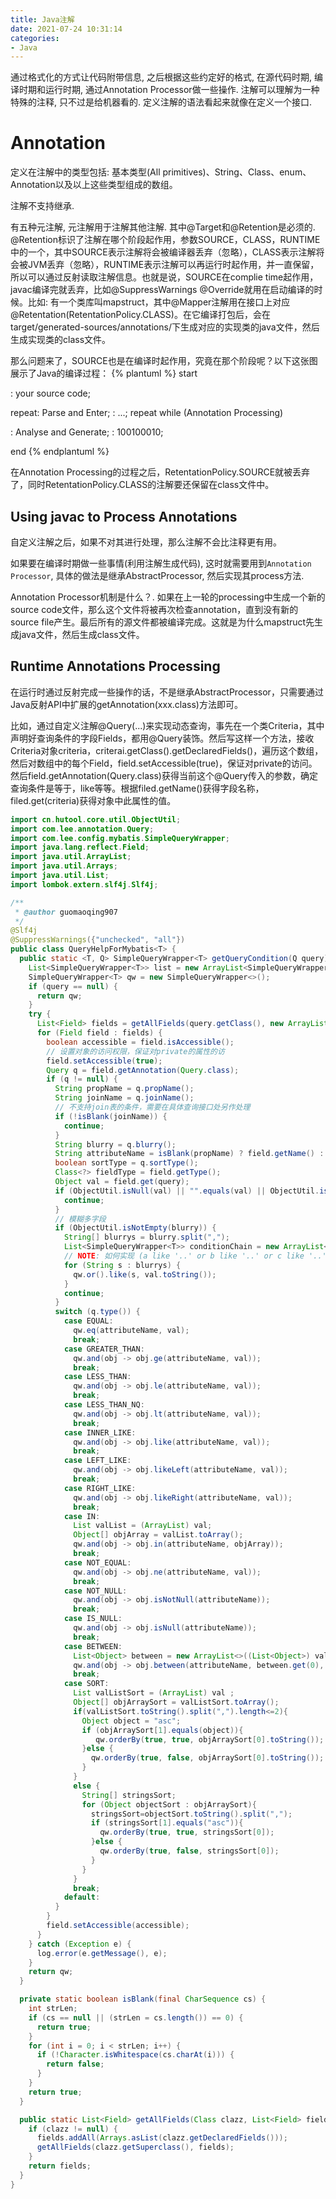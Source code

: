 ```yaml
---
title: Java注解
date: 2021-07-24 10:31:14
categories:
- Java
---
```


通过格式化的方式让代码附带信息, 之后根据这些约定好的格式, 在源代码时期, 编译时期和运行时期, 通过Annotation Processor做一些操作. 注解可以理解为一种特殊的注释, 只不过是给机器看的.
定义注解的语法看起来就像在定义一个接口.

# Annotation
定义在注解中的类型包括: 基本类型(All primitives)、String、Class、enum、Annotation以及以上这些类型组成的数组。

注解不支持继承.

有五种元注解, 元注解用于注解其他注解. 其中@Target和@Retention是必须的. @Retention标识了注解在哪个阶段起作用，参数SOURCE，CLASS，RUNTIME中的一个，其中SOURCE表示注解将会被编译器丢弃（忽略），CLASS表示注解将会被JVM丢弃（忽略），RUNTIME表示注解可以再运行时起作用，并一直保留，所以可以通过反射读取注解信息。也就是说，SOURCE在complie time起作用，javac编译完就丢弃，比如@SuppressWarnings @Override就用在启动编译的时候。比如:
有一个类库叫mapstruct，其中@Mapper注解用在接口上对应@Retentation(RetentationPolicy.CLASS)。在它编译打包后，会在target/generated-sources/annotations/下生成对应的实现类的java文件，然后生成实现类的class文件。

那么问题来了，SOURCE也是在编译时起作用，究竟在那个阶段呢？以下这张图展示了Java的编译过程：
{% plantuml %}
start

: your source code;

repeat: Parse and Enter;
    : ...;
repeat while (Annotation Processing)

: Analyse and Generate;
: 100100010;

end
{% endplantuml %}

在Annotation Processing的过程之后，RetentationPolicy.SOURCE就被丢弃了，同时RetentationPolicy.CLASS的注解要还保留在class文件中。


## Using javac to Process Annotations
自定义注解之后，如果不对其进行处理，那么注解不会比注释更有用。

如果要在编译时期做一些事情(利用注解生成代码), 这时就需要用到`Annotation Processor`, 具体的做法是继承AbstractProcessor, 然后实现其process方法.

Annotation Processor机制是什么？.
如果在上一轮的processing中生成一个新的source code文件，那么这个文件将被再次检查annotation，直到没有新的source file产生。最后所有的源文件都被编译完成。这就是为什么mapstruct先生成java文件，然后生成class文件。

## Runtime Annotations Processing
在运行时通过反射完成一些操作的话，不是继承AbstractProcessor，只需要通过Java反射API中扩展的getAnnotation(xxx.class)方法即可。

比如，通过自定义注解@Query(...)来实现动态查询，事先在一个类Criteria，其中声明好查询条件的字段Fields，都用@Query装饰。然后写这样一个方法，接收Criteria对象criteria，criterai.getClass().getDeclaredFields()，遍历这个数组，然后对数组中的每个Field，field.setAccessible(true)，保证对private的访问。然后field.getAnnotation(Query.class)获得当前这个@Query传入的参数，确定查询条件是等于，like等等。根据filed.getName()获得字段名称，filed.get(criteria)获得对象中此属性的值。
```java
import cn.hutool.core.util.ObjectUtil;
import com.lee.annotation.Query;
import com.lee.config.mybatis.SimpleQueryWrapper;
import java.lang.reflect.Field;
import java.util.ArrayList;
import java.util.Arrays;
import java.util.List;
import lombok.extern.slf4j.Slf4j;

/**
 * @author guomaoqing907
 */
@Slf4j
@SuppressWarnings({"unchecked", "all"})
public class QueryHelpForMybatis<T> {
  public static <T, Q> SimpleQueryWrapper<T> getQueryCondition(Q query) {
    List<SimpleQueryWrapper<T>> list = new ArrayList<SimpleQueryWrapper<T>>();
    SimpleQueryWrapper<T> qw = new SimpleQueryWrapper<>();
    if (query == null) {
      return qw;
    }
    try {
      List<Field> fields = getAllFields(query.getClass(), new ArrayList<>());
      for (Field field : fields) {
        boolean accessible = field.isAccessible();
        // 设置对象的访问权限，保证对private的属性的访
        field.setAccessible(true);
        Query q = field.getAnnotation(Query.class);
        if (q != null) {
          String propName = q.propName();
          String joinName = q.joinName();
          // 不支持join表的条件，需要在具体查询接口处另作处理
          if (!isBlank(joinName)) {
            continue;
          }
          String blurry = q.blurry();
          String attributeName = isBlank(propName) ? field.getName() : propName;
          boolean sortType = q.sortType();
          Class<?> fieldType = field.getType();
          Object val = field.get(query);
          if (ObjectUtil.isNull(val) || "".equals(val) || ObjectUtil.isEmpty(val)) {
            continue;
          }
          // 模糊多字段
          if (ObjectUtil.isNotEmpty(blurry)) {
            String[] blurrys = blurry.split(",");
            List<SimpleQueryWrapper<T>> conditionChain = new ArrayList<>();
            // NOTE: 如何实现 (a like '..' or b like '..' or c like '..') and d = '..'
            for (String s : blurrys) {
              qw.or().like(s, val.toString());
            }
            continue;
          }
          switch (q.type()) {
            case EQUAL:
              qw.eq(attributeName, val);
              break;
            case GREATER_THAN:
              qw.and(obj -> obj.ge(attributeName, val));
              break;
            case LESS_THAN:
              qw.and(obj -> obj.le(attributeName, val));
              break;
            case LESS_THAN_NQ:
              qw.and(obj -> obj.lt(attributeName, val));
              break;
            case INNER_LIKE:
              qw.and(obj -> obj.like(attributeName, val));
              break;
            case LEFT_LIKE:
              qw.and(obj -> obj.likeLeft(attributeName, val));
              break;
            case RIGHT_LIKE:
              qw.and(obj -> obj.likeRight(attributeName, val));
              break;
            case IN:
              List valList = (ArrayList) val;
              Object[] objArray = valList.toArray();
              qw.and(obj -> obj.in(attributeName, objArray));
              break;
            case NOT_EQUAL:
              qw.and(obj -> obj.ne(attributeName, val));
              break;
            case NOT_NULL:
              qw.and(obj -> obj.isNotNull(attributeName));
              break;
            case IS_NULL:
              qw.and(obj -> obj.isNull(attributeName));
              break;
            case BETWEEN:
              List<Object> between = new ArrayList<>((List<Object>) val);
              qw.and(obj -> obj.between(attributeName, between.get(0), between.get(1)));
              break;
            case SORT:
              List valListSort = (ArrayList) val ;
              Object[] objArraySort = valListSort.toArray();
              if(valListSort.toString().split(",").length<=2){
                Object object = "asc";
                if (objArraySort[1].equals(object)){
                   qw.orderBy(true, true, objArraySort[0].toString());
                }else {
                  qw.orderBy(true, false, objArraySort[0].toString());
                }
              }
              else {
                String[] stringsSort;
                for (Object objectSort : objArraySort){
                  stringsSort=objectSort.toString().split(",");
                  if (stringsSort[1].equals("asc")){
                    qw.orderBy(true, true, stringsSort[0]);
                  }else {
                    qw.orderBy(true, false, stringsSort[0]);
                  }
                }
              }
              break;
            default:
          }
        }
        field.setAccessible(accessible);
      }
    } catch (Exception e) {
      log.error(e.getMessage(), e);
    }
    return qw;
  }

  private static boolean isBlank(final CharSequence cs) {
    int strLen;
    if (cs == null || (strLen = cs.length()) == 0) {
      return true;
    }
    for (int i = 0; i < strLen; i++) {
      if (!Character.isWhitespace(cs.charAt(i))) {
        return false;
      }
    }
    return true;
  }

  public static List<Field> getAllFields(Class clazz, List<Field> fields) {
    if (clazz != null) {
      fields.addAll(Arrays.asList(clazz.getDeclaredFields()));
      getAllFields(clazz.getSuperclass(), fields);
    }
    return fields;
  }
}
```


